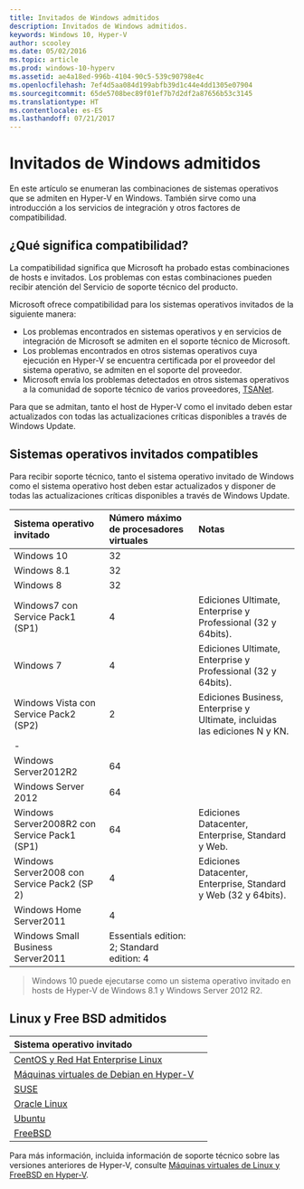 ```yaml
---
title: Invitados de Windows admitidos
description: Invitados de Windows admitidos.
keywords: Windows 10, Hyper-V
author: scooley
ms.date: 05/02/2016
ms.topic: article
ms.prod: windows-10-hyperv
ms.assetid: ae4a18ed-996b-4104-90c5-539c90798e4c
ms.openlocfilehash: 7ef4d5aa084d199abfb39d1c44e4dd1305e07904
ms.sourcegitcommit: 65de5708bec89f01ef7b7d2df2a87656b53c3145
ms.translationtype: HT
ms.contentlocale: es-ES
ms.lasthandoff: 07/21/2017
---
```

# Invitados de Windows admitidos 

En este artículo se enumeran las combinaciones de sistemas operativos que se admiten en Hyper-V en Windows.  También sirve como una introducción a los servicios de integración y otros factores de compatibilidad.

## ¿Qué significa compatibilidad? 
La compatibilidad significa que Microsoft ha probado estas combinaciones de hosts e invitados.  Los problemas con estas combinaciones pueden recibir atención del Servicio de soporte técnico del producto.
 
Microsoft ofrece compatibilidad para los sistemas operativos invitados de la siguiente manera:
* Los problemas encontrados en sistemas operativos y en servicios de integración de Microsoft se admiten en el soporte técnico de Microsoft.
* Los problemas encontrados en otros sistemas operativos cuya ejecución en Hyper-V se encuentra certificada por el proveedor del sistema operativo, se admiten en el soporte del proveedor.
* Microsoft envía los problemas detectados en otros sistemas operativos a la comunidad de soporte técnico de varios proveedores, [TSANet](http://www.tsanet.org/).

Para que se admitan, tanto el host de Hyper-V como el invitado deben estar actualizados con todas las actualizaciones críticas disponibles a través de Windows Update.

## Sistemas operativos invitados compatibles

Para recibir soporte técnico, tanto el sistema operativo invitado de Windows como el sistema operativo host deben estar actualizados y disponer de todas las actualizaciones críticas disponibles a través de Windows Update.

| Sistema operativo invitado |  Número máximo de procesadores virtuales | Notas | 
|:-----|:-----|:-----|
| Windows 10 | 32 | |
| Windows 8.1 | 32 | |
| Windows 8 | 32 |  |
| Windows7 con Service Pack1 (SP1) | 4 | Ediciones Ultimate, Enterprise y Professional  (32 y 64bits). |
| Windows 7 | 4 | Ediciones Ultimate, Enterprise y Professional  (32 y 64bits). |
| Windows Vista con Service Pack2 (SP2) | 2 | Ediciones Business, Enterprise y Ultimate, incluidas las ediciones N y KN. | 
| - | | |
| Windows Server2012R2 | 64 | |
| Windows Server 2012 | 64 | |
| Windows Server2008R2 con Service Pack1 (SP1) | 64 | Ediciones Datacenter, Enterprise, Standard y Web. |
| Windows Server2008 con Service Pack2 (SP 2) | 4 | Ediciones Datacenter, Enterprise, Standard y Web (32 y 64bits). |
| Windows Home Server2011 | 4 | |
| Windows Small Business Server2011 | Essentials edition: 2; Standard edition: 4 | |
  
 > Windows 10 puede ejecutarse como un sistema operativo invitado en hosts de Hyper-V de Windows 8.1 y Windows Server 2012 R2.

## Linux y Free BSD admitidos

| Sistema operativo invitado |  |
|:-----|:------|
| [CentOS y Red Hat Enterprise Linux ](https://technet.microsoft.com/library/dn531026.aspx) | |
| [Máquinas virtuales de Debian en Hyper-V](https://technet.microsoft.com/library/dn614985.aspx) | |
| [SUSE](https://technet.microsoft.com/en-us/library/dn531027.aspx) | |
| [Oracle Linux](https://technet.microsoft.com/en-us/library/dn609828.aspx)  | |
| [Ubuntu](https://technet.microsoft.com/en-us/library/dn531029.aspx) | |
| [FreeBSD](https://technet.microsoft.com/library/dn848318.aspx) | |

Para más información, incluida información de soporte técnico sobre las versiones anteriores de Hyper-V, consulte [Máquinas virtuales de Linux y FreeBSD en Hyper-V](https://technet.microsoft.com/library/dn531030.aspx).
